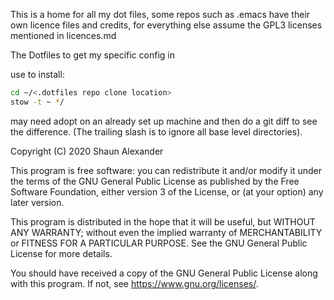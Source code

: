 This is a home for all my dot files, some repos such as .emacs have their own
licence files and credits, for everything else assume the GPL3 licenses mentioned
in licences.md

The Dotfiles to get my specific config in <Repo Branch Name>

use to install:

```bash
cd ~/<.dotfiles repo clone location>
stow -t ~ */
```

may need adopt on an already set up machine and then do a git diff to see
the difference. (The trailing slash is to ignore all base level directories).


Copyright (C) 2020 Shaun Alexander

This program is free software: you can redistribute it and/or modify
it under the terms of the GNU General Public License as published by
the Free Software Foundation, either version 3 of the License, or
(at your option) any later version.

This program is distributed in the hope that it will be useful,
but WITHOUT ANY WARRANTY; without even the implied warranty of
MERCHANTABILITY or FITNESS FOR A PARTICULAR PURPOSE.  See the
GNU General Public License for more details.

You should have received a copy of the GNU General Public License
along with this program.  If not, see <https://www.gnu.org/licenses/>.
